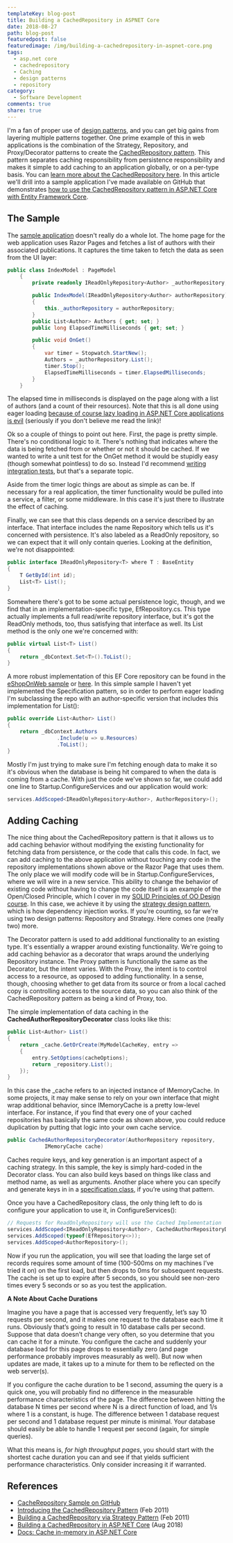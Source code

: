 ```yaml
---
templateKey: blog-post
title: Building a CachedRepository in ASPNET Core
date: 2018-08-27
path: blog-post
featuredpost: false
featuredimage: /img/building-a-cachedrepository-in-aspnet-core.png
tags:
  - asp.net core
  - cachedrepository
  - Caching
  - design patterns
  - repository
category:
  - Software Development
comments: true
share: true
---
```


I'm a fan of proper use of [design patterns](https://www.pluralsight.com/courses/patterns-library), and you can get big gains from layering multiple patterns together. One prime example of this in web applications is the combination of the Strategy, Repository, and Proxy/Decorator patterns to create the [CachedRepository pattern](https://ardalis.com/introducing-the-cachedrepository-pattern). This pattern separates caching responsibility from persistence responsibility and makes it simple to add caching to an application globally, or on a per-type basis. You can [learn more about the CachedRepository here](https://ardalis.com/building-a-cachedrepository-via-strategy-pattern). In this article we'll drill into a sample application I've made available on GitHub that demonstrates [how to use the CachedRepository pattern in ASP.NET Core with Entity Framework Core](https://github.com/ardalis/CachedRepository).

## The Sample

The [sample application](https://github.com/ardalis/CachedRepository) doesn't really do a whole lot. The home page for the web application uses Razor Pages and fetches a list of authors with their associated publications. It captures the time taken to fetch the data as seen from the UI layer:

```csharp
public class IndexModel : PageModel
    {
        private readonly IReadOnlyRepository<Author> _authorRepository;

        public IndexModel(IReadOnlyRepository<Author> authorRepository)
        {
            this._authorRepository = authorRepository;
        }
        public List<Author> Authors { get; set; }
        public long ElapsedTimeMilliseconds { get; set; }

        public void OnGet()
        {
            var timer = Stopwatch.StartNew();
            Authors = _authorRepository.List();
            timer.Stop();
            ElapsedTimeMilliseconds = timer.ElapsedMilliseconds;
        }
    }
```

The elapsed time in milliseconds is displayed on the page along with a list of authors (and a count of their resources). Note that this is all done using eager loading [because of course lazy loading in ASP.NET Core applications is evil](https://ardalis.com/avoid-lazy-loading-entities-in-asp-net-applications) (seriously if you don't believe me read the link)!

Ok so a couple of things to point out here. First, the page is pretty simple. There's no conditional logic to it. There's nothing that indicates where the data is being fetched from or whether or not it should be cached. If we wanted to write a unit test for the OnGet method it would be stupidly easy (though somewhat pointless) to do so. Instead I'd recommend [writing integration tests](https://docs.microsoft.com/en-us/aspnet/core/test/integration-tests?view=aspnetcore-2.1), but that's a separate topic.

Aside from the timer logic things are about as simple as can be. If necessary for a real application, the timer functionality would be pulled into a service, a filter, or some middleware. In this case it's just there to illustrate the effect of caching.

Finally, we can see that this class depends on a service described by an interface. That interface includes the name Repository which tells us it's concerned with persistence. It's also labeled as a ReadOnly repository, so we can expect that it will only contain queries. Looking at the definition, we're not disappointed:

```csharp
public interface IReadOnlyRepository<T> where T : BaseEntity
{
    T GetById(int id);
    List<T> List();
}
```

Somewhere there's got to be some actual persistence logic, though, and we find that in an implementation-specific type, EfRepository.cs. This type actually implements a full read/write repository interface, but it's got the ReadOnly methods, too, thus satisfying that interface as well. Its List method is the only one we're concerned with:

```csharp
public virtual List<T> List()
{
    return _dbContext.Set<T>().ToList();
}
```

A more robust implementation of this EF Core repository can be found in the [eShopOnWeb sample](https://github.com/dotnet-architecture/eShopOnWeb/blob/master/src/Infrastructure/Data/EfRepository.cs) or [here](https://deviq.com/repository-pattern/). In this simple sample I haven't yet implemented the Specification pattern, so in order to perform eager loading I'm subclassing the repo with an author-specific version that includes this implementation for List():

```csharp
public override List<Author> List()
{
    return _dbContext.Authors
                .Include(u => u.Resources)
                .ToList();
}
```

Mostly I'm just trying to make sure I'm fetching enough data to make it so it's obvious when the database is being hit compared to when the data is coming from a cache. With just the code we've shown so far, we could add one line to Startup.ConfigureServices and our application would work:

```csharp
services.AddScoped<IReadOnlyRepository<Author>, AuthorRepository>();
```

## Adding Caching

The nice thing about the CachedRepository pattern is that it allows us to add caching behavior without modifying the existing functionality for fetching data from persistence, or the code that calls this code. In fact, we can add caching to the above application without touching any code in the repository implementations shown above or the Razor Page that uses them. The only place we will modify code will be in Startup.ConfigureServices, where we will wire in a new service. This ability to change the behavior of existing code without having to change the code itself is an example of the Open/Closed Principle, which I cover in my [SOLID Principles of OO Design course](https://www.pluralsight.com/courses/principles-oo-design). In this case, we achieve it by using the [strategy design pattern](https://deviq.com/strategy-design-pattern/), which is how dependency injection works. If you're counting, so far we're using two design patterns: Repository and Strategy. Here comes one (really two) more.

The Decorator pattern is used to add additional functionality to an existing type. It's essentially a wrapper around existing functionality. We're going to add caching behavior as a decorator that wraps around the underlying Repository instance. The Proxy pattern is functionally the same as the Decorator, but the intent varies. With the Proxy, the intent is to control access to a resource, as opposed to adding functionality. In a sense, though, choosing whether to get data from its source or from a local cached copy is controlling access to the source data, so you can also think of the CachedRepository pattern as being a kind of Proxy, too.

The simple implementation of data caching in the **CachedAuthorRepositoryDecorator** class looks like this:

```csharp
public List<Author> List()
{
    return _cache.GetOrCreate(MyModelCacheKey, entry =>
    {
        entry.SetOptions(cacheOptions);
        return _repository.List();
    });
}
```

In this case the \_cache refers to an injected instance of IMemoryCache. In some projects, it may make sense to rely on your own interface that might wrap additional behavior, since IMemoryCache is a pretty low-level interface. For instance, if you find that every one of your cached repositories has basically the same code as shown above, you could reduce duplication by putting that logic into your own cache service.

```csharp
public CachedAuthorRepositoryDecorator(AuthorRepository repository,
            IMemoryCache cache)
```

Caches require keys, and key generation is an important aspect of a caching strategy. In this sample, the key is simply hard-coded in the Decorator class. You can also build keys based on things like class and method name, as well as arguments. Another place where you can specify and generate keys in in a [specification class](https://deviq.com/specification-pattern/), if you’re using that pattern.

Once you have a CachedRepository class, the only thing left to do is configure your application to use it, in ConfigureServices():

```csharp
// Requests for ReadOnlyRepository will use the Cached Implementation
services.AddScoped<IReadOnlyRepository<Author>, CachedAuthorRepositoryDecorator>();
services.AddScoped(typeof(EfRepository<>));
services.AddScoped<AuthorRepository>();
```

Now if you run the application, you will see that loading the large set of records requires some amount of time (100-500ms on my machines I’ve tried it on) on the first load, but then drops to 0ms for subsequent requests. The cache is set up to expire after 5 seconds, so you should see non-zero times every 5 seconds or so as you test the application.

**A Note About Cache Durations**

Imagine you have a page that is accessed very frequently, let’s say 10 requests per second, and it makes one request to the database each time it runs. Obviously that’s going to result in 10 database calls per second. Suppose that data doesn’t change very often, so you determine that you can cache it for a minute. You configure the cache and suddenly your database load for this page drops to essentially zero (and page performance probably improves measurably as well). But now when updates are made, it takes up to a minute for them to be reflected on the web server(s).

If you configure the cache duration to be 1 second, assuming the query is a quick one, you will probably find no difference in the measurable performance characteristics of the page. The difference between hitting the database N times per second where N is a direct function of load, and 1/s where 1 is a constant, is huge. The difference between 1 database request per second and 1 database request per minute is minimal. Your database should easily be able to handle 1 request per second (again, for simple queries).

What this means is, _for high throughput pages_, you should start with the shortest cache duration you can and see if that yields sufficient performance characteristics. Only consider increasing it if warranted.

## References

- [CacheRepository Sample on GitHub](https://github.com/ardalis/CachedRepository)
- [Introducing the CachedRepository Pattern](https://ardalis.com/introducing-the-cachedrepository-pattern/) (Feb 2011)
- [Building a CachedRepository via Strategy Pattern](https://ardalis.com/building-a-cachedrepository-via-strategy-pattern/) (Feb 2011)
- [Building a CachedRepository in ASP.NET Core](https://ardalis.com/building-a-cachedrepository-in-aspnet-core/) (Aug 2018)
- [Docs: Cache in-memory in ASP.NET Core](https://learn.microsoft.com/en-us/aspnet/core/performance/caching/memory?view=aspnetcore-7.0)
